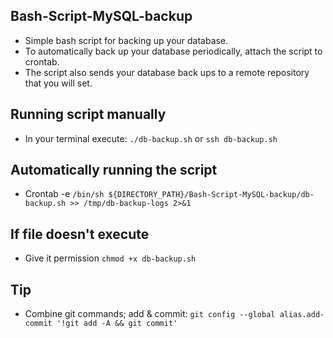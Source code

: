 ## Bash-Script-MySQL-backup
- Simple bash script for backing up your database.
- To automatically back up your database periodically, attach the script to crontab.
- The script also sends your database back ups to a remote repository that you will set.

## Running script manually
- In your terminal execute: `./db-backup.sh` or `ssh db-backup.sh`

## Automatically running the script
- Crontab -e `/bin/sh ${DIRECTORY_PATH}/Bash-Script-MySQL-backup/db-backup.sh >> /tmp/db-backup-logs 2>&1`

## If file doesn't execute
- Give it permission `chmod +x db-backup.sh`

## Tip
- Combine git commands; add & commit: `git config --global alias.add-commit '!git add -A && git commit'`
